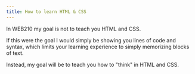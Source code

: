 ```yaml
---
title: How to learn HTML & CSS
---
```


In WEB210 my goal is not to teach you HTML and CSS.

If this were the goal I would simply be showing you lines of code and syntax, which limits your learning experience to simply memorizing blocks of text.

<p class="lead">Instead, my goal will be to teach you how to "think" in HTML and CSS.</p>

